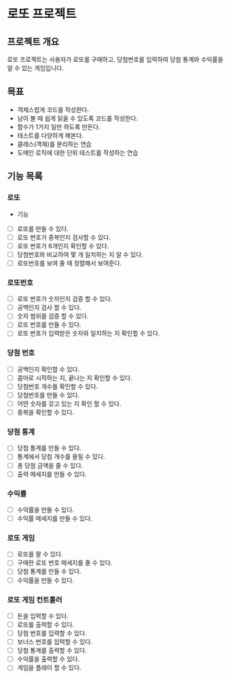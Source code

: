 # 로또 프로젝트

## 프로젝트 개요
로또 프로젝트는 사용자가 로또를 구매하고, 당첨번호를 입력하여 당첨 통계와 수익률을 알 수 있는 게임입니다.

## 목표
* 객체스럽게 코드를 작성한다.
* 남이 볼 때 쉽게 읽을 수 있도록 코드를 작성한다.
* 함수가 1가지 일만 하도록 만든다.
* 테스트를 다양하게 해본다.
* 클래스(객체)를 분리하는 연습
* 도메인 로직에 대한 단위 테스트를 작성하는 연습

## 기능 목록

### 로또

* 기능
- [ ] 로또를 만들 수 있다.
- [ ] 로또 번호가 중복인지 검사할 수 있다.
- [ ] 로또 번호가 6개인지 확인할 수 있다.
- [ ] 당첨번호와 비교하여 몇 개 일치하는 지 알 수 있다.
- [ ] 로또번호를 보여 줄 때 정렬해서 보여준다.

### 로또번호
- [ ] 로또 번호가 숫자인지 검증 할 수 있다.
- [ ] 공백인지 검사 할 수 있다.
- [ ] 숫자 범위를 검증 할 수 있다.
- [ ] 로또 번호를 만들 수 있다.
- [ ] 로또 번호가 입력받은 숫자와 일치하는 지 확인할 수 있다.

### 당첨 번호
- [ ] 공백인지 확인할 수 있다.
- [ ] 콤마로 시작하는 지, 끝나는 지 확인할 수 있다.
- [ ] 당첨번호 개수를 확인할 수 있다.
- [ ] 당첨번호를 만들 수 있다.
- [ ] 어떤 숫자를 갖고 있는 지 확인 할 수 있다.
- [ ] 중복을 확인할 수 있다.

### 당첨 통계
- [ ] 당첨 통계를 만들 수 있다.
- [ ] 통계에서 당첨 개수를 올릴 수 있다.
- [ ] 총 당첨 금액을 줄 수 있다.
- [ ] 출력 메세지를 만들 수 있다.

### 수익률
- [ ] 수익률을 만들 수 있다.
- [ ] 수익률 메세지를 만들 수 있다.

### 로또 게임
- [ ] 로또를 팔 수 있다.
- [ ] 구매한 로또 번호 메세지를 줄 수 있다.
- [ ] 당첨 통계를 만들 수 있다.
- [ ] 수익률을 만들 수 있다.

### 로또 게임 컨트롤러
- [ ] 돈을 입력할 수 있다.
- [ ] 로또를 출력할 수 있다.
- [ ] 당첨 번호를 입력할 수 있다.
- [ ] 보너스 번호를 입력할 수 있다.
- [ ] 당첨 통계를 출력할 수 있다.
- [ ] 수익률을 출력할 수 있다.
- [ ] 게임을 플레이 할 수 있다.
